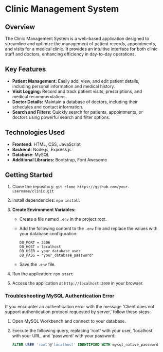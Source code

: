 # Clinic Management System

## Overview
The Clinic Management System is a web-based application designed to streamline and optimize the management of patient records, appointments, and visits for a medical clinic. It provides an intuitive interface for both clinic staff and doctors, enhancing efficiency in day-to-day operations.

## Key Features
- **Patient Management:** Easily add, view, and edit patient details, including personal information and medical history.
- **Visit Logging:** Record and track patient visits, prescriptions, and medical recommendations.
- **Doctor Details:** Maintain a database of doctors, including their schedules and contact information.
- **Search and Filters:** Quickly search for patients, appointments, or doctors using powerful search and filter options.

## Technologies Used
- **Frontend:** HTML, CSS, JavaScript
- **Backend:** Node.js, Express.js
- **Database:** MySQL
- **Additional Libraries:** Bootstrap, Font Awesome

## Getting Started
1. Clone the repository: `git clone https://github.com/your-username/clinic.git`
2. Install dependencies: `npm install`
3. **Create Environment Variables:**
   - Create a file named `.env` in the project root.
   - Add the following content to the `.env` file and replace the values with your database configuration:

     ```env
     DB_PORT = 3306
     DB_HOST = localhost
     DB_USER = your_database_user
     DB_PASS = "your_database_password"
     ```

   - Save the `.env` file.

4. Run the application: `npm start`
5. Access the application at `http://localhost:3000` in your browser.

### Troubleshooting MySQL Authentication Error
If you encounter an authentication error with the message 'Client does not support authentication protocol requested by server,' follow these steps:

1. Open MySQL Workbench and connect to your database.
2. Execute the following query, replacing 'root' with your user, 'localhost' with your URL, and 'password' with your password:

   ```sql
   ALTER USER 'root'@'localhost' IDENTIFIED WITH mysql_native_password BY 'password';
